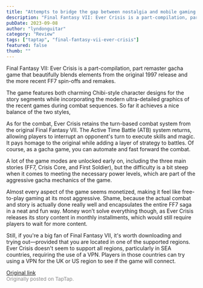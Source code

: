 ```yaml
---
title: "Attempts to bridge the gap between nostalgia and mobile gaming | Impressions - FFVII: Ever Crisis"
description: "Final Fantasy VII: Ever Crisis is a part-compilation, part remaster gacha game that beautifully blends elements from the original 1997 release and the more recent FF7 spin-offs and remakes."
pubDate: 2023-09-08
author: "lyndonguitar"
category: "Review"
tags: ["taptap", "final-fantasy-vii-ever-crisis"]
featured: false
thumb: ""
---
```


Final Fantasy VII: Ever Crisis is a part-compilation, part remaster gacha game that beautifully blends elements from the original 1997 release and the more recent FF7 spin-offs and remakes.

The game features both charming Chibi-style character designs for the story segments while incorporating the modern ultra-detailed graphics of the recent games during combat sequences. So far it achieves a nice balance of the two styles,

As for the combat, Ever Crisis retains the turn-based combat system from the original Final Fantasy VII. The Active Time Battle (ATB) system returns, allowing players to interrupt an opponent's turn to execute skills and magic.  It pays homage to the original while adding a layer of strategy to battles. Of course, as a gacha game, you can automate and fast forward the combat.

A lot of the game modes are unlocked early on, including the three main stories (FF7, Crisis Core, and First Soldier), but the difficulty is a bit steep when it comes to meeting the necessary power levels, which are part of the aggressive gacha mechanics of the game.

Almost every aspect of the game seems monetized, making it feel like free-to-play gaming at its most aggressive. Shame, because the actual combat and story is actually done really well and encapsulates the entire FF7 saga in a neat and fun way. Money won’t solve everything though, as Ever Crisis releases its story content in monthly installments, which would still require players to wait for more content.

Still, if you're a big fan of Final Fantasy VII, it's worth downloading and trying out—provided that you are located in one of the supported regions. Ever Crisis doesn't seem to support all regions, particularly in SEA countries, requiring the use of a VPN. Players in those countries can try using a VPN for the UK or US region to see if the game will connect.

[Original link](https://www.taptap.io/post/6260840)<br><span style="font-size: 0.95em; color: #888;">Originally posted on TapTap.</span>
